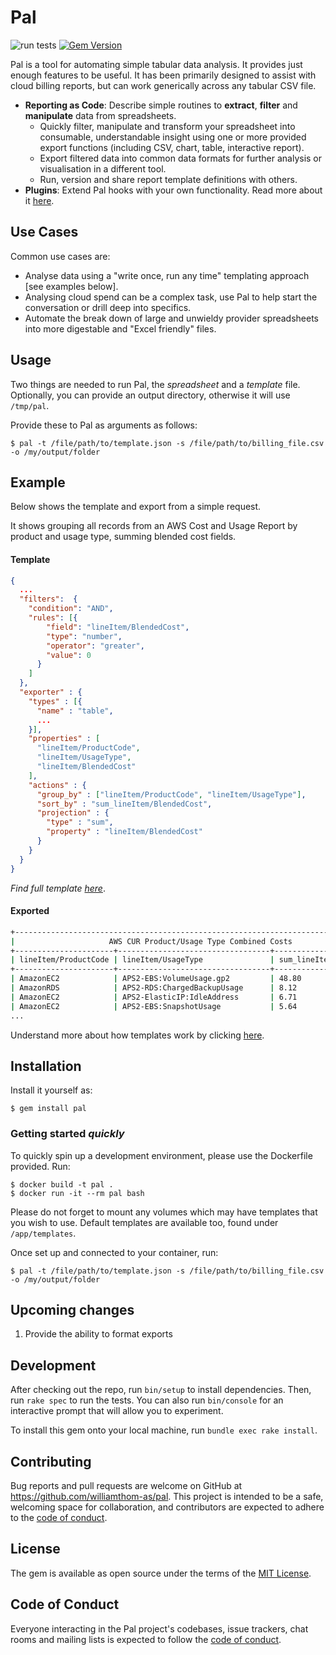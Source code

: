 # Pal

![run tests](https://github.com/williamthom-as/pal/actions/workflows/rspec.yml/badge.svg)
[![Gem Version](https://badge.fury.io/rb/pal_tool.svg)](https://badge.fury.io/rb/pal_tool)

Pal is a tool for automating simple tabular data analysis. It provides just enough features to be useful.
It has been primarily designed to assist with cloud billing reports, but can work generically across any tabular CSV file.
- **Reporting as Code**: Describe simple routines to **extract**, **filter** and **manipulate** data from spreadsheets.
  - Quickly filter, manipulate and transform your spreadsheet into consumable, understandable insight using one or more provided export functions (including CSV, chart, table, interactive report). 
  - Export filtered data into common data formats for further analysis or visualisation in a different tool.
  - Run, version and share report template definitions with others.
- **Plugins**: Extend Pal hooks with your own functionality. Read more about it [here](plugins/PLUGINS.md).

## Use Cases

Common use cases are:
- Analyse data using a "write once, run any time" templating approach [see examples below].
- Analysing cloud spend can be a complex task, use Pal to help start the conversation or drill deep into specifics.
- Automate the break down of large and unwieldy provider spreadsheets into more digestable and "Excel friendly" files.

## Usage

Two things are needed to run Pal, the *spreadsheet* and a *template* file. Optionally, you can provide an output directory, otherwise it will use ``/tmp/pal``.

Provide these to Pal as arguments as follows: 

    $ pal -t /file/path/to/template.json -s /file/path/to/billing_file.csv -o /my/output/folder

## Example

Below shows the template and export from a simple request. 

It shows grouping all records from an AWS Cost and Usage Report by product and usage type, summing blended cost fields.

#### Template
```json
{
  ...
  "filters":  {
    "condition": "AND",
    "rules": [{
        "field": "lineItem/BlendedCost",
        "type": "number",
        "operator": "greater",
        "value": 0
      }
    ]
  },
  "exporter" : {
    "types" : [{
      "name" : "table",
      ...
    }],
    "properties" : [
      "lineItem/ProductCode",
      "lineItem/UsageType",
      "lineItem/BlendedCost"
    ],
    "actions" : {
      "group_by" : ["lineItem/ProductCode", "lineItem/UsageType"],
      "sort_by" : "sum_lineItem/BlendedCost",
      "projection" : {
        "type" : "sum",
        "property" : "lineItem/BlendedCost"
      }
    }
  }
}
```
*Find full template [here](templates/aws/global_resource_and_usage_type_costs.json)*.

#### Exported
```bash
+------------------------------------------------------------------------------------+
|                     AWS CUR Product/Usage Type Combined Costs                      |
+----------------------+----------------------------------+--------------------------+
| lineItem/ProductCode | lineItem/UsageType               | sum_lineItem/BlendedCost |
+----------------------+----------------------------------+--------------------------+
| AmazonEC2            | APS2-EBS:VolumeUsage.gp2         | 48.80                    |
| AmazonRDS            | APS2-RDS:ChargedBackupUsage      | 8.12                     |
| AmazonEC2            | APS2-ElasticIP:IdleAddress       | 6.71                     |
| AmazonEC2            | APS2-EBS:SnapshotUsage           | 5.64                     |
...
```

Understand more about how templates work by clicking [here](templates/DOCUMENTATION.md).

## Installation

Install it yourself as:

    $ gem install pal

### Getting started *quickly*
To quickly spin up a development environment, please use the Dockerfile provided. Run:

    $ docker build -t pal .
    $ docker run -it --rm pal bash

Please do not forget to mount any volumes which may have templates that you wish to use. Default templates are available too, found under `/app/templates`.

Once set up and connected to your container, run:

    $ pal -t /file/path/to/template.json -s /file/path/to/billing_file.csv -o /my/output/folder

## Upcoming changes
1. Provide the ability to format exports
  
## Development

After checking out the repo, run `bin/setup` to install dependencies. Then, run `rake spec` to run the tests. You can also run `bin/console` for an interactive prompt that will allow you to experiment.

To install this gem onto your local machine, run `bundle exec rake install`.

## Contributing

Bug reports and pull requests are welcome on GitHub at https://github.com/williamthom-as/pal. This project is intended to be a safe, welcoming space for collaboration, and contributors are expected to adhere to the [code of conduct](https://github.com/[USERNAME]/pal/blob/master/CODE_OF_CONDUCT.md).

## License

The gem is available as open source under the terms of the [MIT License](https://opensource.org/licenses/MIT).

## Code of Conduct

Everyone interacting in the Pal project's codebases, issue trackers, chat rooms and mailing lists is expected to follow the [code of conduct](https://github.com/[USERNAME]/pal/blob/master/CODE_OF_CONDUCT.md).
